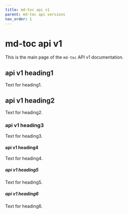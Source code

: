 ```yaml
---
title: md-toc api v1
parent: md-toc api versions
nav_order: 1
---
```


# md-toc api v1

This is the main page of the `md-toc` API v1 documentation.

## api v1 heading1

Text for heading1.

## api v1 heading2

Text for heading2.

### api v1 heading3

Text for heading3. 

#### api v1 heading4

Text for heading4.

##### api v1 heading5

Text for heading5.

##### api v1 heading6

Text for heading6.
